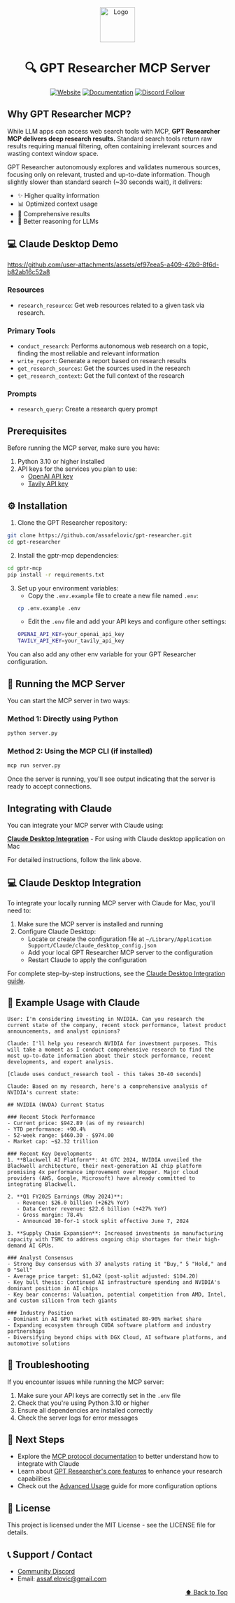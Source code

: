 <div align="center" id="top">

<img src="https://github.com/assafelovic/gpt-researcher/assets/13554167/20af8286-b386-44a5-9a83-3be1365139c3" alt="Logo" width="80">

# 🔍 GPT Researcher MCP Server

[![Website](https://img.shields.io/badge/Official%20Website-gptr.dev-teal?style=for-the-badge&logo=world&logoColor=white&color=0891b2)](https://gptr.dev)
[![Documentation](https://img.shields.io/badge/Documentation-DOCS-f472b6?logo=googledocs&logoColor=white&style=for-the-badge)](https://docs.gptr.dev/docs/gpt-researcher/mcp-server/getting-started)
[![Discord Follow](https://dcbadge.vercel.app/api/server/QgZXvJAccX?style=for-the-badge&theme=clean-inverted&?compact=true)](https://discord.gg/QgZXvJAccX)

</div>

## Why GPT Researcher MCP?

While LLM apps can access web search tools with MCP, **GPT Researcher MCP delivers deep research results.** Standard search tools return raw results requiring manual filtering, often containing irrelevant sources and wasting context window space.

GPT Researcher autonomously explores and validates numerous sources, focusing only on relevant, trusted and up-to-date information. Though slightly slower than standard search (~30 seconds wait), it delivers:

- ✨ Higher quality information
- 📊 Optimized context usage
- 🔎 Comprehensive results
- 🧠 Better reasoning for LLMs

## 💻 Claude Desktop Demo
https://github.com/user-attachments/assets/ef97eea5-a409-42b9-8f6d-b82ab16c52a8

### Resources
- `research_resource`: Get web resources related to a given task via research.

### Primary Tools

- `conduct_research`: Performs autonomous web research on a topic, finding the most reliable and relevant information
- `write_report`: Generate a report based on research results
- `get_research_sources`: Get the sources used in the research
- `get_research_context`: Get the full context of the research

### Prompts

- `research_query`: Create a research query prompt

## Prerequisites

Before running the MCP server, make sure you have:

1. Python 3.10 or higher installed
2. API keys for the services you plan to use:
   - [OpenAI API key](https://platform.openai.com/api-keys)
   - [Tavily API key](https://app.tavily.com)

## ⚙️ Installation

1. Clone the GPT Researcher repository:
```bash
git clone https://github.com/assafelovic/gpt-researcher.git
cd gpt-researcher
```

2. Install the gptr-mcp dependencies:
```bash
cd gptr-mcp
pip install -r requirements.txt
```

3. Set up your environment variables:
   - Copy the `.env.example` file to create a new file named `.env`:
   ```bash
   cp .env.example .env
   ```
   - Edit the `.env` file and add your API keys and configure other settings:
   ```bash
   OPENAI_API_KEY=your_openai_api_key
   TAVILY_API_KEY=your_tavily_api_key
   ```
You can also add any other env variable for your GPT Researcher configuration.

## 🚀 Running the MCP Server

You can start the MCP server in two ways:

### Method 1: Directly using Python

```bash
python server.py
```

### Method 2: Using the MCP CLI (if installed)

```bash
mcp run server.py
```

Once the server is running, you'll see output indicating that the server is ready to accept connections.

## Integrating with Claude

You can integrate your MCP server with Claude using:

**[Claude Desktop Integration](https://docs.gptr.dev/docs/gpt-researcher/mcp-server/claude-integration)** - For using with Claude desktop application on Mac

For detailed instructions, follow the link above.

## 💻 Claude Desktop Integration

To integrate your locally running MCP server with Claude for Mac, you'll need to:

1. Make sure the MCP server is installed and running
2. Configure Claude Desktop:
   - Locate or create the configuration file at `~/Library/Application Support/Claude/claude_desktop_config.json`
   - Add your local GPT Researcher MCP server to the configuration
   - Restart Claude to apply the configuration

For complete step-by-step instructions, see the [Claude Desktop Integration guide](https://docs.gptr.dev/docs/gpt-researcher/mcp-server/claude-integration).

## 📝 Example Usage with Claude

```
User: I'm considering investing in NVIDIA. Can you research the current state of the company, recent stock performance, latest product announcements, and analyst opinions?

Claude: I'll help you research NVIDIA for investment purposes. This will take a moment as I conduct comprehensive research to find the most up-to-date information about their stock performance, recent developments, and expert analysis.

[Claude uses conduct_research tool - this takes 30-40 seconds]

Claude: Based on my research, here's a comprehensive analysis of NVIDIA's current state:

## NVIDIA (NVDA) Current Status

### Recent Stock Performance
- Current price: $942.89 (as of my research)
- YTD performance: +90.4% 
- 52-week range: $460.30 - $974.00
- Market cap: ~$2.32 trillion

### Recent Key Developments
1. **Blackwell AI Platform**: At GTC 2024, NVIDIA unveiled the Blackwell architecture, their next-generation AI chip platform promising 4x performance improvement over Hopper. Major cloud providers (AWS, Google, Microsoft) have already committed to integrating Blackwell.

2. **Q1 FY2025 Earnings (May 2024)**: 
   - Revenue: $26.0 billion (+262% YoY)
   - Data Center revenue: $22.6 billion (+427% YoY)
   - Gross margin: 78.4%
   - Announced 10-for-1 stock split effective June 7, 2024

3. **Supply Chain Expansion**: Increased investments in manufacturing capacity with TSMC to address ongoing chip shortages for their high-demand AI GPUs.

### Analyst Consensus
- Strong Buy consensus with 37 analysts rating it "Buy," 5 "Hold," and 0 "Sell"
- Average price target: $1,042 (post-split adjusted: $104.20)
- Key bull thesis: Continued AI infrastructure spending and NVIDIA's dominant position in AI chips
- Key bear concerns: Valuation, potential competition from AMD, Intel, and custom silicon from tech giants

### Industry Position
- Dominant in AI GPU market with estimated 80-90% market share
- Expanding ecosystem through CUDA software platform and industry partnerships
- Diversifying beyond chips with DGX Cloud, AI software platforms, and automotive solutions
```

## 🔧 Troubleshooting

If you encounter issues while running the MCP server:

1. Make sure your API keys are correctly set in the `.env` file
2. Check that you're using Python 3.10 or higher
3. Ensure all dependencies are installed correctly
4. Check the server logs for error messages

## 👣 Next Steps

- Explore the [MCP protocol documentation](https://docs.anthropic.com/claude/docs/model-context-protocol) to better understand how to integrate with Claude
- Learn about [GPT Researcher's core features](https://docs.gptr.dev/docs/gpt-researcher/getting-started/introduction) to enhance your research capabilities
- Check out the [Advanced Usage](https://docs.gptr.dev/docs/gpt-researcher/mcp-server/advanced-usage) guide for more configuration options

## 📄 License

This project is licensed under the MIT License - see the LICENSE file for details.

## 📞 Support / Contact

- [Community Discord](https://discord.gg/QgZXvJAccX)
- Email: assaf.elovic@gmail.com

<p align="right">
  <a href="#top">⬆️ Back to Top</a>
</p>
